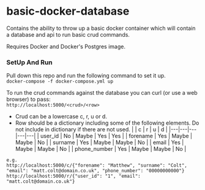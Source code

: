 # basic-docker-database
Contains the ability to throw up a basic docker container which will contain a database and api to run basic crud commands.

Requires Docker and Docker's Postgres image.

### SetUp And Run
Pull down this repo and run the following command to set it up. <br>
```docker-compose -f docker-compose.yml up```

To run the crud commands against the database you can curl (or use a web browser) to pass:<br>
```http://localhost:5000/<crud>/<row>```

* Crud can be a lowercase c, r, u or d.
* Row should be a dictionary including some of the following elements. Do not include in dictionary if there are not used.
|  | c | r | u | d |
|---|---|---|---|---|
| user_id | No | Maybe | Yes | Yes |
| forename | Yes | Maybe | Maybe | No |
| surname | Yes | Maybe | Maybe | No |
| email | Yes | Maybe | Maybe | No |
| phone_number | Yes | Maybe | Maybe | No |

```e.g.``` <br>
```http://localhost:5000/c/{"forename": "Matthew", "surname": "Colt", "email": "matt.colt@domain.co.uk", "phone_number": "00000000000"}``` <br>
```http://localhost:5000/r/{"user_id": "1", "email": "matt.colt@domain.co.uk"}```